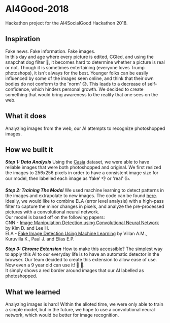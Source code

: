 # AI4Good-2018
Hackathon project for the AI4SocialGood Hackathon 2018.

## Inspiration
Fake news. Fake information. Fake images.<br />
In this day and age where every picture is edited, CGIed, and using the snapchat dog filter :dog:, it becomes hard to determine whether a picture is real or not. Though it is sometimes entertaining (everyone loves Trump photoshops), it isn't always for the best.
Younger folks can be easily influenced by some of the images seen online, and think that their own bodies do not conform to the 'norm' :sweat:. This leads to a decrease of self-confidence, which hinders personal growth. We decided to create something that would bring awareness to the reality that one sees on the web.

## What it does
Analyzing images from the web, our AI attempts to recognize photoshopped images.

## How we built it
***Step 1: Data Analysis*** Using the [Casia](http://forensics.idealtest.org/casiav2/) dataset, we were able to have reliable images that were both photoshopped and original. We first resized the images to 256x256 pixels in order to have a consistent image size for our model, then labelled each image as 'fake' :thumbsdown: or 'real' :thumbsup:.

***Step 2: Training The Model*** We used machine learning to detect patterns in the images and extrapolate to new images. The code can be found [here](https://drive.google.com/file/d/1IZt6MbhnAaZlx4ufcjFvcsSYnUDagWvG/view?usp=sharing). Ideally, we would like to combine ELA (error level analysis) with a high-pass filter to capture the minor changes in pixels, and analyze the pre-processed pictures with a convolutional neural network.<br /> 
Our model is based off on the following papers:<br /> CNN - [Image Manipulation Detection using Convolutional Neural Network](https://pdfs.semanticscholar.org/8d29/16d15ffc5b0f97a542e01780f785421185b8.pdf) by Kim D. and Lee H.
<br /> ELA - [Fake Image Detection Using Machine Learning](https://ijcsits.org/papers/vol7no22017/4vol7no2.pdf) by Villan A.M., Kuruvilla K., Paul J. and Elias E.P.

***Step 3: Chrome Extension*** How to make this accessible? The simplest way to apply this AI to our everyday life is to have an automatic detector in the browser. Our team decided to create this extension to allow ease of use. Now even a 9 year old can use it! :girl: :boy:.<br />
It simply shows a red border around images that our AI labelled as photoshopped.

## What we learned
Analyzing images is hard! Within the alloted time, we were only able to train a simple model, but in the future, we hope to use a convolutional neural network, which would be better for image recognition.
